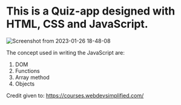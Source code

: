 # This is a Quiz-app designed with HTML, CSS and JavaScript.

![Screenshot from 2023-01-26 18-48-08](https://user-images.githubusercontent.com/65573250/214910725-b968575f-cf94-4c55-aec0-4788599c9e71.png)





The concept used in writing the JavaScript are:

1) DOM
2) Functions
3) Array method
4) Objects



Credit given to: https://courses.webdevsimplified.com/

